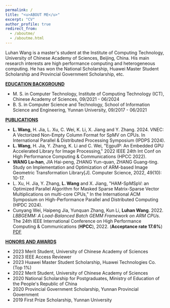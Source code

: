 ```yaml
---
permalink: /
title: "<u>ABOUT ME</u>"
excerpt: "CV"
author_profile: true
redirect_from: 
  - /aboutme/
  - /aboutme.html
---
```


Luhan Wang is a master's student at the Institute of Computing Technology, University of Chinese Academy of Sciences, Beijing, China. His main research interests are high performance computing and heterogeneous computing. He has won the National Scholarship, Huawei Master Student Scholarship and Provincial Government Scholarship, etc.

<!--For additional details, please refer to his [Full CV](./files/CV_Cunyang_Wei.pdf).-->

<!-- <br> -->

**<u>EDUCATION BACKGROUND</u>**

* M. S. in Computer Technology, Institute of Computing Technology (ICT), Chinese Academy of Sciences, 09/2021 - 06/2024
* B. S. in Computer Science and Technology, School of Information Science and Engineering, Yunnan University, 09/2017 - 06/2021

<!-- <br> -->

<!-- **<u>RESEARCH EXPERIENCE</u>**

* _**IrGEMM: An Input-Aware Tuning Framework for Irregular GEMM on ARM and X86 CPUs**_

	10/2022 - 04/2023

    * Generated hundreds of highly optimized assembly kernels for diverse irregular GEMM types based on computing templates, the instruction mapping rules between templates and assembly codes, and pipeline optimization strategies.
    * Abstracted tiling problems of GEMM into boxing problems that utilizes dynamic programming approach to minimum memory access of Irregular GEMM and maximum computational memory access ratio.
    * Built a load-balanced multithreaded scheduling framework for processing batch matrix multiplication to achieve the ultimate multi-threaded speedup.
    * Implemented a high-performance irregular matrix multiplication library for ARMv8 and Intel cascade Lake architectures. 
    * Increased the speed-up ratio of irregular DGEMM in a single-threaded environment to 2.3x, 2.7x, and 2.5x in comparison to Intel MKL, ARMPL, LIBXSMM, and BLIS; increased the speed-up ratio of irregular DGEMM in a multi-threaded environment to 3.4x, 14.6x, and 14.3x in comparison to Intel MKL, ARMPL, LIBXSMM, and BLIS.

* _**IATF: An Input-Aware Tuning Framework for Compact BLAS Based on ARMv8 CPUs**_

    10/2021 - 04/2022                         


    * Proposed computing kernel templates for GEMM and TRSM based on the SIMD-friendly data layout and analyzed the compute-to-memory-access ratio to find the optimal kernel size; and optimized instruction selection.  
    * Carefully designed the data packing kernel so that the memory accesses of the computing kernel are contiguous.  
    * Proposed an adaptive tuning framework to chooses an appropriate number of matrices for batch operation each time according to L1 cache size and matrix size, and chooses the optimal data packing kernel and computing kernel according to the input matrix properties.
    * Increased the speed-up ratio of GEMM and TRSM to 4x and 5x in comparison to ARMPL under double-precision floating-point operation.

* _**LBBGEMM: A Load-Balanced Batch GEMM Framework on ARM CPUs**_	

    05/2022 - 10/2022                                          


    * Designed high-performance small GEMM kernels without data packaging to greatly reduce the memory accessing overhead.                                                                                                      
    * Presented a load-balanced multi-thread task scheduling strategy for batch GEMM to improve multi-core performance dramatically.
    * Increased the speed-up ratio of DGEMM\_Batch to 2.3x for a single thread and 4.2x for 48 threads in comparison to ARMPL.   

* _**High-performance Image Processing Algorithms Optimization Based On ARMv8 CPUs**_,	

    10/2020 - 10/2021

    * Sorted image processing algorithms into three types (data irrelevant algorithm, data sharing algorithm and irregular memory access algorithm). 
    * Built a high-performance image processing algorithms library by writing the underlying code with Arm Neon Intrinsic and optimizing multi-threaded performance with OpenMP.
    * Presented optimized image processing algorithm library based on ARMv8 architecture and substantially improved the image processing performance by optimizing the algorithms, memory access, SIMD, and assembly instruction. 
    * Increased the speed-up ratio of cvtColor, Resize and Filter modules to 1.2x, 2x, and 2x in comparison to the OpenCV algorithms library.                                                                                                 
<br> -->

**<u>PUBLICATIONS</u>**
 - **L. Wang**, H. Jia, L. Xu, C. Wei, K. Li, X. Jiang and Y. Zhang. 2024. VNEC: A Vectorized Non-Empty Column Format for SpMV on CPUs. In International Parallel \& Distributed Processing Symposium (IPDPS 2024).
- **L. Wang**, H. Jia, Y. Zhang, K. Li and C. Wei, "EgpuIP: An Embedded GPU Accelerated Library for Image Processing," 2022 IEEE 24th Int Conf on High Performance Computing \& Communications (HPCC 2022).
- **WANG Lu-han**, JIA Hai-peng, ZHANG Yun-quan, ZHANG Guang-ting. Study on Implementation and Optimization of ARM-based Image Geometric Transformation Library[J]. Computer Science, 2022, 49(10): 10-17.
- L. Xu, H. Jia, Y. Zhang, **L. Wang** and X. Jiang, "HAM-SpMSpV: an Optimized Parallel Algorithm for Masked Sparse Matrix-Sparse Vector Multiplications on multi-core CPUs," In the International ACM Symposium on High-Performance Parallel and Distributed Computing (HPDC 2024).
- Cunyang Wei, Haipeng Jia, Yunquan Zhang, Kun Li, **Luhan Wang**. 2022. *LBBGEMM: A Load-Balanced Batch GEMM Framework on ARM CPUs*. The 24th IEEE International Conference on High Performance Computing & Communications (**HPCC**), 2022. (**Acceptance rate 17.6%**) [PDF](./files/LBBGEMM.pdf)
<!-- <br> -->

**<u>HONORS AND AWARDS</u>**

- 2023 Merit Student, University of Chinese Academy of Sciences
- 2023 IEEE Access Reviewer
- 2023 Huawei Master Student Scholarship, Huawei Technologies Co. (Top 1%)
- 2022 Merit Student, University of Chinese Academy of Sciences              
- 2020 National Scholarship for Postgraduates, Ministry of Education of the People's Republic of China	
- 2020 Provincial Government Scholarship, Yunnan Provincial Government
- 2019 First Prize Scholarship, Yunnan University				

<!-- <script type="text/javascript" src="//rf.revolvermaps.com/0/0/8.js?i=5nr50ha4g8t&amp;m=0&amp;c=ff0000&amp;cr1=ffffff&amp;f=arial&amp;l=33" async="async"></script> -->


<body>
  <!-- <script type="text/javascript" src="//rf.revolvermaps.com/0/0/8.js?i=5n9ujlwbwki&amp;m=0&amp;c=ff0000&amp;cr1=ffffff&amp;f=arial&amp;l=33" id="hidden_ip" async="async" style="display:none;"></script> -->
  <script type="text/javascript" src="//rf.revolvermaps.com/0/0/3.js?i=50bkhsij1x8&amp;b=0&amp;s=14&amp;m=2&amp;cl=ffffff&amp;co=ffffff&amp;cd=ffffff&amp;v0=0&amp;v1=0&amp;r=1" async="async"></script>
</body>

<!-- <br> -->

<!-- **<u>EXTRACURRICULAR ACTIVITIES</u>**

* 2022 Session Chair _IEEE HPCC’22_
* 2021 Academic Conference Host & Coordinator,   _Conference of China Computer Federation Technical Committee on High Performance Computing (CCF TCHPC)_            -->
<!-- 
<br>

**<u>PROFESSIONAL SKILLS</u>**

- Mastered ARM assembly, X86 assembly, and programming with C 
- Proficient in OpenMP, Arm Neon, Intel AVX512 and etc. 
- Solid knowledge in Linux basic commands, data structure and computer architecture -->
